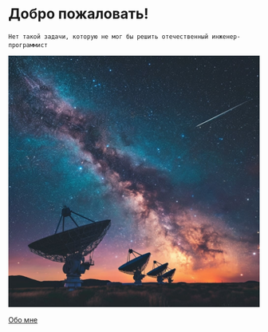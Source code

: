 # Добро пожаловать!


`Нет такой задачи, которую не мог бы решить отечественный инженер-программист`


![cover](./files/cover.jpg)

[Обо мне](about.md)
